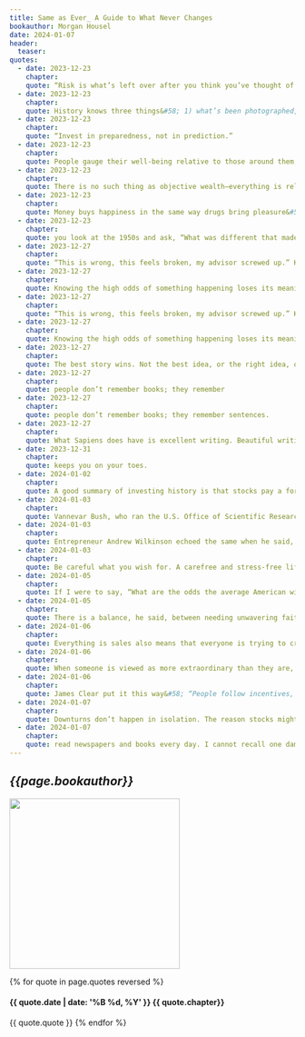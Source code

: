 ```yaml
---
title: Same as Ever_ A Guide to What Never Changes
bookauthor: Morgan Housel
date: 2024-01-07
header:
  teaser: 
quotes:
  - date: 2023-12-23
    chapter: 
    quote: “Risk is what’s left over after you think you’ve thought of everything.”
  - date: 2023-12-23
    chapter: 
    quote: History knows three things&#58; 1) what’s been photographed, 2) what someone wrote down or recorded, and 3) the words spoken by people whom historians and journalists wanted to interview and who agreed to be interviewed. What percentage of everything important that’s ever happened falls into one of those three categories? No one knows. But it’s tiny. And all three suffer from misinterpretation, incompleteness, embellishment, lying, and selective memory.
  - date: 2023-12-23
    chapter: 
    quote: “Invest in preparedness, not in prediction.”
  - date: 2023-12-23
    chapter: 
    quote: People gauge their well-being relative to those around them, and luxuries become necessities in a remarkably short period of time when the people around you become better off. Investor Charlie Munger once noted that the world isn’t driven by greed; it’s driven by envy.
  - date: 2023-12-23
    chapter: 
    quote: There is no such thing as objective wealth—everything is relative, and mostly relative to those around you. It’s the path of least resistance to determining what life owes you and what you should expect. Everyone does it. Subconsciously or not, everyone looks around and says, “What do other people like me have? What do they do? Because that’s what I should have and do as well.”
  - date: 2023-12-23
    chapter: 
    quote: Money buys happiness in the same way drugs bring pleasure&#58; incredible if done right, dangerous if used to mask a weakness, and disastrous when no amount is enough.
  - date: 2023-12-23
    chapter: 
    quote: you look at the 1950s and ask, “What was different that made it feel so great?” this is at least part of your answer. The gap between you and most of the people around you wasn’t that large. It created an era when it was easy to keep your expectations in check because few people in your social circle lived dramatically better than you did.
  - date: 2023-12-27
    chapter: 
    quote: “This is wrong, this feels broken, my advisor screwed up.” Knowing the high odds of something happening loses its meaning when that thing happening hurts. Probability goes out the window.
  - date: 2023-12-27
    chapter: 
    quote: Knowing the high odds of something happening loses its meaning when that thing
  - date: 2023-12-27
    chapter: 
    quote: “This is wrong, this feels broken, my advisor screwed up.” Knowing the high odds of something happening loses its meaning when that thing happening hurts. Probability goes out the window.
  - date: 2023-12-27
    chapter: 
    quote: Knowing the high odds of something happening loses its meaning when that thing happening hurts. Probability goes out the window.
  - date: 2023-12-27
    chapter: 
    quote: The best story wins. Not the best idea, or the right idea, or the most rational idea. Just whoever tells a story that catches people’s attention and gets them to nod their heads is the one who tends to be rewarded.
  - date: 2023-12-27
    chapter: 
    quote: people don’t remember books; they remember
  - date: 2023-12-27
    chapter: 
    quote: people don’t remember books; they remember sentences.
  - date: 2023-12-27
    chapter: 
    quote: What Sapiens does have is excellent writing. Beautiful writing. The stories are captivating, the flow is effortless. Harari took what was already known and wrote it better than anyone had done before. The result was fame greater than anyone before him could imagine. Best story wins.
  - date: 2023-12-31
    chapter: 
    quote: keeps you on your toes.
  - date: 2024-01-02
    chapter: 
    quote: A good summary of investing history is that stocks pay a fortune in the long run but seek punitive damages when you demand to be paid sooner.
  - date: 2024-01-03
    chapter: 
    quote: Vannevar Bush, who ran the U.S. Office of Scientific Research and Development during World War II, controversially suggested the medical advances that came about from the war—most notably the production and use of antibiotics—may have saved more lives than were lost during the war.
  - date: 2024-01-03
    chapter: 
    quote: Entrepreneur Andrew Wilkinson echoed the same when he said, “Most successful people are just a walking anxiety disorder harnessed for productivity.”
  - date: 2024-01-03
    chapter: 
    quote: Be careful what you wish for. A carefree and stress-free life sounds wonderful only until you recognize the motivation and progress it prevents. No one cheers for hardship—nor should they—but we should recognize that it’s the most potent fuel of problem-solving, serving as both the root of what we enjoy today and the seed of opportunity for what we’ll enjoy tomorrow.
  - date: 2024-01-05
    chapter: 
    quote: If I were to say, “What are the odds the average American will be twice as rich fifty years from now?” it sounds preposterous. The odds seem very low. Twice as rich as they are today? Doubling what we already have? It seems too ambitious. But then if I said, “What are the odds we can achieve 1.4 percent average annual growth for the next fifty years?” I almost sound like a pessimist. One percent? That’s it? But those numbers, of course, are the same. It’s always been like that, and always will be. —
  - date: 2024-01-05
    chapter: 
    quote: There is a balance, he said, between needing unwavering faith that things will get better while accepting the reality of brutal facts, whatever they may be. Things will eventually get better. But we’re not going home by Christmas. That’s the balance—planning like a pessimist and dreaming like an optimist.
  - date: 2024-01-06
    chapter: 
    quote: Everything is sales also means that everyone is trying to craft an image of who they are. The image helps them sell themselves to others. Some are more aggressive than others, but everyone plays the image game, even if only subconsciously. Since they’re crafting the image, it’s not a complete view. There’s a filter. Skills are advertised, flaws are hidden.
  - date: 2024-01-06
    chapter: 
    quote: When someone is viewed as more extraordinary than they are, you’re more likely to overvalue their opinion on things they have no special talent in. Like a successful hedge fund manager’s political views, or a politician’s investment advice. Only when you get to know someone well do you realize the best you can do in life is to become an expert at some things while remaining inept at others—and that’s if you’re good. There’s an important difference between someone whose specific talent should be celebrated versus someone whose ideas should never be questioned. Eat the orange, throw away the
  - date: 2024-01-06
    chapter: 
    quote: James Clear put it this way&#58; “People follow incentives, not advice.”
  - date: 2024-01-07
    chapter: 
    quote: Downturns don’t happen in isolation. The reason stocks might fall 30 percent is because big groups of people, companies, and politicians screwed something up, and their screwups might sap my confidence in our ability to recover. So my investment priorities might shift from growth to preservation. It’s difficult to contextualize this mental shift when the economy is booming. And even though Warren Buffett says to be greedy when others are fearful, far more people agree with that quote than actually act on it. The same idea
  - date: 2024-01-07
    chapter: 
    quote: read newspapers and books every day. I cannot recall one damn thing I read in a newspaper from, say, 2011. But I can tell you in detail about a few great books I read in 2011 and how they changed the way I think. I’ll remember them forever. I’ll keep reading newspapers. But if I read more books I’d probably develop better filters and frameworks that would help me make better sense of the news.
---
```

## *{{page.bookauthor}}*

<img width="300" src="{{ page.header.teaser }}"/>

{% for quote in page.quotes reversed %}
#### {{ quote.date | date: '%B %d, %Y' }} {{ quote.chapter}}
{{ quote.quote }}
{% endfor %}
